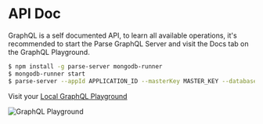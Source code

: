 # API Doc

GraphQL is a self documented API, to learn all available operations, it's recommended to start the Parse GraphQL Server and visit the Docs tab on the GraphQL Playground.

```bash
$ npm install -g parse-server mongodb-runner
$ mongodb-runner start
$ parse-server --appId APPLICATION_ID --masterKey MASTER_KEY --databaseURI mongodb://localhost/test --mountGraphQL --mountPlayground
```

Visit your [Local GraphQL Playground](http://localhost:1337/playground)

<img alt="GraphQL Playground" data-echo="{{ '/assets/images/graphql/graphql-playground.png' | prepend: site.baseurl }}"/>
